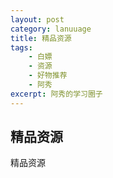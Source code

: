 ```yaml
---
layout: post
category: lanuuage
title: 精品资源
tags:
    - 白嫖
    - 资源
    - 好物推荐
    - 阿秀
excerpt: 阿秀的学习圈子
---
```






## 精品资源



精品资源

